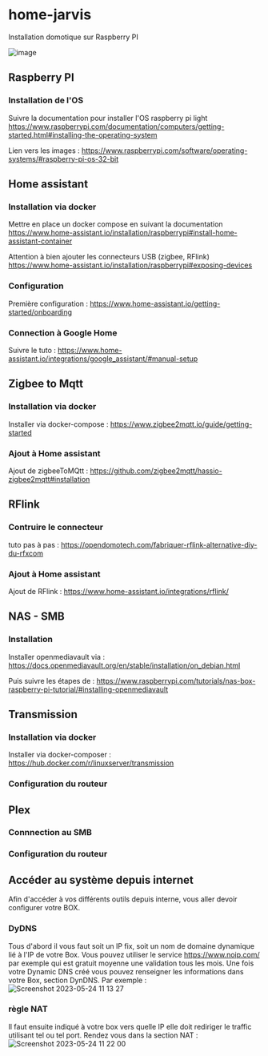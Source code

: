 # home-jarvis

Installation domotique sur Raspberry PI

![image](https://user-images.githubusercontent.com/48330020/231480806-cca2138e-82c3-4636-a959-6ef20c072cfc.png)

## Raspberry PI

### Installation de l'OS

Suivre la documentation pour installer l'OS raspberry pi light <https://www.raspberrypi.com/documentation/computers/getting-started.html#installing-the-operating-system>

Lien vers les images : <https://www.raspberrypi.com/software/operating-systems/#raspberry-pi-os-32-bit>

## Home assistant

### Installation via docker

Mettre en place un docker compose en suivant la documentation <https://www.home-assistant.io/installation/raspberrypi#install-home-assistant-container>

Attention à bien ajouter les connecteurs USB (zigbee, RFlink) <https://www.home-assistant.io/installation/raspberrypi#exposing-devices>

### Configuration

Première configuration : <https://www.home-assistant.io/getting-started/onboarding>

### Connection à Google Home

Suivre le tuto : https://www.home-assistant.io/integrations/google_assistant/#manual-setup

## Zigbee to Mqtt

### Installation via docker

Installer via docker-compose : <https://www.zigbee2mqtt.io/guide/getting-started>

### Ajout à Home assistant

Ajout de zigbeeToMQtt : <https://github.com/zigbee2mqtt/hassio-zigbee2mqtt#installation>

## RFlink

### Contruire le connecteur

tuto pas à pas : <https://opendomotech.com/fabriquer-rflink-alternative-diy-du-rfxcom>

### Ajout à Home assistant

Ajout de RFlink : <https://www.home-assistant.io/integrations/rflink/>

## NAS - SMB

### Installation

Installer openmediavault via : <https://docs.openmediavault.org/en/stable/installation/on_debian.html>

Puis suivre les étapes de : <https://www.raspberrypi.com/tutorials/nas-box-raspberry-pi-tutorial/#installing-openmediavault>

## Transmission

### Installation via docker

Installer via docker-composer : <https://hub.docker.com/r/linuxserver/transmission>

### Configuration du routeur

## Plex

### Connnection au SMB

### Configuration du routeur

## Accéder au système depuis internet

Afin d'accéder à vos différents outils depuis interne, vous aller devoir configurer votre BOX. 

### DyDNS
Tous d'abord il vous faut soit un IP fix, soit un nom de domaine dynamique lié à l'IP de votre Box. 
Vous pouvez utiliser le service https://www.noip.com/ par exemple qui est gratuit moyenne une validation tous les mois. 
Une fois votre Dynamic DNS créé vous pouvez renseigner les informations dans votre Box, section DynDNS.
Par exemple : 
![Screenshot 2023-05-24 11 13 27](https://github.com/qledelas/home-jarvis/assets/48330020/fae33371-d954-4c05-93fd-605b4d9e1412)

### règle NAT
Il faut ensuite indiqué à votre box vers quelle IP elle doit rediriger le traffic utilisant tel ou tel port.
Rendez vous dans la section NAT :
![Screenshot 2023-05-24 11 22 00](https://github.com/qledelas/home-jarvis/assets/48330020/641b6409-7651-4e0e-a037-5c016acd1d4a)
